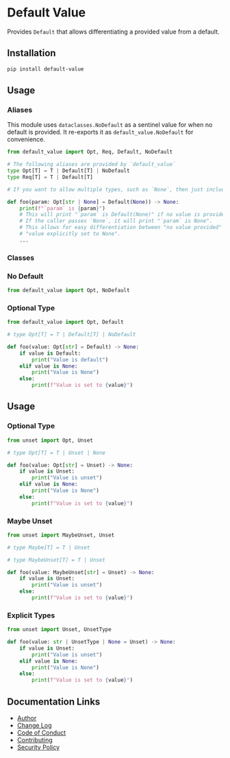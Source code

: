 # Default Value

Provides `Default` that allows differentiating a provided value from a default.

## Installation

```bash
pip install default-value
```

## Usage

### Aliases

This module uses `dataclasses.NoDefault` as a sentinel value for when no default is provided.
It re-exports it as `default_value.NoDefault` for convenience.

```python
from default_value import Opt, Req, Default, NoDefault

# The following aliases are provided by `default_value`
type Opt[T] = T | Default[T] | NoDefault
type Req[T] = T | Default[T]

# If you want to allow multiple types, such as `None`, then just include them in the union.

def foo(param: Opt[str | None] = Default(None)) -> None:
    print(f"`param` is {param}")
    # This will print "`param` is Default(None)" if no value is provided.
    # If the caller passes `None`, it will print "`param` is None".
    # This allows for easy differentiation between "no value provided" and
    # "value explicitly set to None".
    ...
```

### Classes



### No Default

```python
from default_value import Opt, NoDefault


```

### Optional Type

```python
from default_value import Opt, Default

# type Opt[T] = T | Default[T] | NoDefault

def foo(value: Opt[str] = Default) -> None:
    if value is Default:
        print("Value is default")
    elif value is None:
        print("Value is None")
    else:
        print(f"Value is set to {value}")
```

## Usage

### Optional Type

```python
from unset import Opt, Unset

# type Opt[T] = T | Unset | None

def foo(value: Opt[str] = Unset) -> None:
    if value is Unset:
        print("Value is unset")
    elif value is None:
        print("Value is None")
    else:
        print(f"Value is set to {value}")
```

### Maybe Unset

```python
from unset import MaybeUnset, Unset

# type Maybe[T] = T | Unset

# type MaybeUnset[T] = T | Unset

def foo(value: MaybeUnset[str] = Unset) -> None:
    if value is Unset:
        print("Value is unset")
    else:
        print(f"Value is set to {value}")
```

### Explicit Types

```python
from unset import Unset, UnsetType

def foo(value: str | UnsetType | None = Unset) -> None:
    if value is Unset:
        print("Value is unset")
    elif value is None:
        print("Value is None")
    else:
        print(f"Value is set to {value}")
```

## Documentation Links

- [Author]
- [Change Log]
- [Code of Conduct]
- [Contributing]
- [Security Policy]

[//]: # (Links)

[Author]: docs/AUTHORS.md
[Change Log]: docs/CHANGELOG.md
[Code of Conduct]: docs/CODE_OF_CONDUCT.md
[Contributing]: docs/CONTRIBUTING.md
[Security Policy]: docs/SECURITY.md
